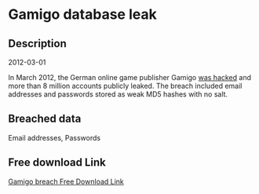 # Gamigo database leak

## Description

2012-03-01

In March 2012, the German online game publisher Gamigo <a href="http://www.zdnet.com/article/8-24-million-gamigo-passwords-leaked-after-hack/" target="_blank" rel="noopener">was hacked</a> and more than 8 million accounts publicly leaked. The breach included email addresses and passwords stored as weak MD5 hashes with no salt.

## Breached data

Email addresses, Passwords

## Free download Link

[Gamigo breach Free Download Link](https://tinyurl.com/2b2k277t)